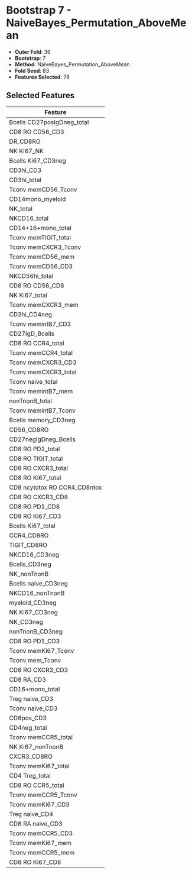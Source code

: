 # Bootstrap 7 - NaiveBayes_Permutation_AboveMean

- **Outer Fold**: 36
- **Bootstrap**: 7
- **Method**: NaiveBayes_Permutation_AboveMean
- **Fold Seed**: 83
- **Features Selected**: 78

## Selected Features

| Feature |
|---------|
| Bcells CD27posIgDneg_total |
| CD8 RO CD56_CD3 |
| DR_CD8RO |
| NK Ki67_NK |
| Bcells Ki67_CD3neg |
| CD3hi_CD3 |
| CD3hi_total |
| Tconv memCD56_Tconv |
| CD14mono_myeloid |
| NK_total |
| NKCD16_total |
| CD14+16+mono_total |
| Tconv memTIGIT_total |
| Tconv memCXCR3_Tconv |
| Tconv memCD56_mem |
| Tconv memCD56_CD3 |
| NKCD56hi_total |
| CD8 RO CD56_CD8 |
| NK Ki67_total |
| Tconv memCXCR3_mem |
| CD3hi_CD4neg |
| Tconv memintB7_CD3 |
| CD27IgD_Bcells |
| CD8 RO CCR4_total |
| Tconv memCCR4_total |
| Tconv memCXCR3_CD3 |
| Tconv memCXCR3_total |
| Tconv naive_total |
| Tconv memintB7_mem |
| nonTnonB_total |
| Tconv memintB7_Tconv |
| Bcells memory_CD3neg |
| CD56_CD8RO |
| CD27negIgDneg_Bcells |
| CD8 RO PD1_total |
| CD8 RO TIGIT_total |
| CD8 RO CXCR3_total |
| CD8 RO Ki67_total |
| CD8 ncytotox RO CCR4_CD8ntox |
| CD8 RO CXCR3_CD8 |
| CD8 RO PD1_CD8 |
| CD8  RO Ki67_CD3 |
| Bcells Ki67_total |
| CCR4_CD8RO |
| TIGIT_CD8RO |
| NKCD16_CD3neg |
| Bcells_CD3neg |
| NK_nonTnonB |
| Bcells naive_CD3neg |
| NKCD16_nonTnonB |
| myeloid_CD3neg |
| NK Ki67_CD3neg |
| NK_CD3neg |
| nonTnonB_CD3neg |
| CD8 RO PD1_CD3 |
| Tconv memKi67_Tconv |
| Tconv mem_Tconv |
| CD8 RO CXCR3_CD3 |
| CD8 RA_CD3 |
| CD16+mono_total |
| Treg naive_CD3 |
| Tconv naive_CD3 |
| CD8pos_CD3 |
| CD4neg_total |
| Tconv memCCR5_total |
| NK Ki67_nonTnonB |
| CXCR3_CD8RO |
| Tconv memKi67_total |
| CD4 Treg_total |
| CD8 RO CCR5_total |
| Tconv memCCR5_Tconv |
| Tconv memKi67_CD3 |
| Treg naive_CD4 |
| CD8 RA naive_CD3 |
| Tconv memCCR5_CD3 |
| Tconv memKi67_mem |
| Tconv memCCR5_mem |
| CD8 RO Ki67_CD8 |
